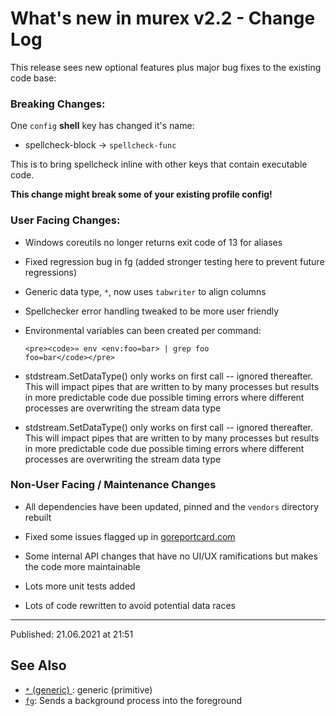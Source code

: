 # What's new in murex v2.2 - Change Log

This release sees new optional features plus major bug fixes to the existing
code base:

### Breaking Changes:

One `config` **shell** key has changed it's name:

* spellcheck-block -> `spellcheck-func`

This is to bring spellcheck inline with other keys that contain executable
code.

**This change might break some of your existing profile config!**

### User Facing Changes:

* Windows coreutils no longer returns exit code of 13 for aliases 

* Fixed regression bug in fg (added stronger testing here to prevent future
  regressions)

* Generic data type, `*`, now uses `tabwriter` to align columns

* Spellchecker error handling tweaked to be more user friendly

* Environmental variables can been created per command:

      <pre><code>» env <env:foo=bar> | grep foo
      foo=bar</code></pre>

* stdstream.SetDataType() only works on first call -- ignored thereafter.
  This will impact pipes that are written to by many processes but results
  in more predictable code due possible timing errors where different
  processes are overwriting the stream data type

* stdstream.SetDataType() only works on first call -- ignored thereafter.
  This will impact pipes that are written to by many processes but results
  in more predictable code due possible timing errors where different
  processes are overwriting the stream data type

### Non-User Facing / Maintenance Changes

* All dependencies have been updated, pinned and the `vendors` directory
  rebuilt

* Fixed some issues flagged up in [goreportcard.com](https://goreportcard.com/report/github.com/lmorg/murex)

* Some internal API changes that have no UI/UX ramifications but makes the
  code more maintainable

* Lots more unit tests added

* Lots of code rewritten to avoid potential data races

<hr>

Published: 21.06.2021 at 21:51

## See Also

* [`*` (generic) ](../types/generic.md):
  generic (primitive)
* [`fg`](../commands/fg.md):
  Sends a background process into the foreground